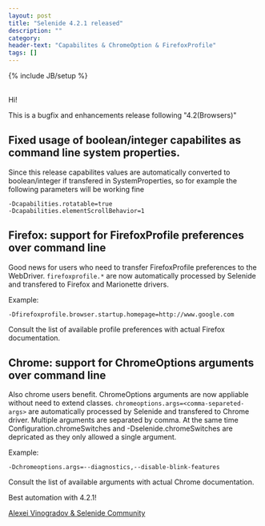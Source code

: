 ```yaml
---
layout: post
title: "Selenide 4.2.1 released"
description: ""
category:
header-text: "Capabilites & ChromeOption & FirefoxProfile"
tags: []
---
```


{% include JB/setup %}

<br/>
Hi!

This is a bugfix and enhancements release following "4.2(Browsers)"

## Fixed usage of boolean/integer capabilites as command line system properties.

Since this release capabilites values are automatically converted to boolean/integer if transfered in SystemProperties,
so for example the following parameters will be working fine

```
-Dcapabilities.rotatable=true
-Dcapabilities.elementScrollBehavior=1
```


##  Firefox: support for FirefoxProfile preferences over command line

Good news for users who need to transfer FirefoxProfile preferences to the WebDriver. 
`firefoxprofile.*` are now automatically processed by Selenide and transfered to Firefox and Marionette drivers.

Example:

```
-Dfirefoxprofile.browser.startup.homepage=http://www.google.com
```

Consult the list of available profile preferences with actual Firefox documentation.

##  Chrome: support for ChromeOptions arguments over command line

Also chrome users benefit. ChromeOptions arguments are now appliable without need to extend classes. 
`chromeoptions.args=<comma-separeted-args>` are automatically processed by Selenide and transfered to Chrome driver. 
Multiple arguments are separated by comma.
At the same time Configuration.chromeSwitches and -Dselenide.chromeSwitches are depricated
as they only allowed a single argument.

Example:

```
-Dchromeoptions.args=--diagnostics,--disable-blink-features 
```

Consult the list of available arguments with actual Chrome documentation.

Best automation with 4.2.1!

[Alexei Vinogradov & Selenide Community](https://github.com/codeborne/selenide)

